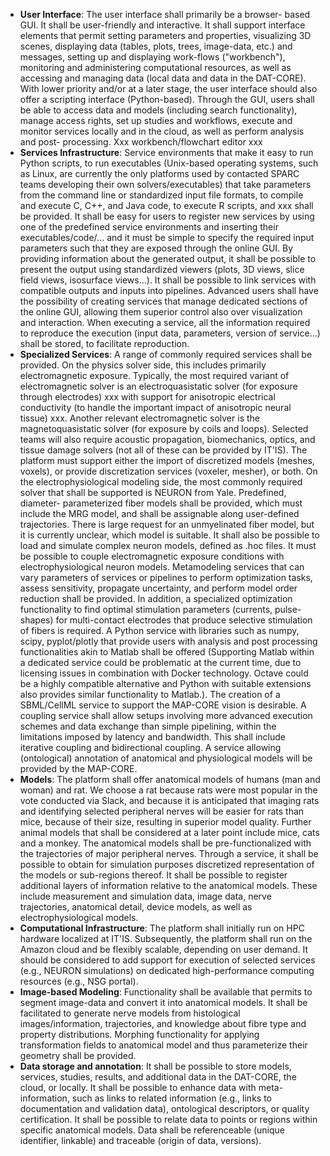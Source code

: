 
- **User Interface**: The user interface shall primarily be a browser-
based GUI. It shall be user-friendly and interactive. It shall support
interface elements that permit setting parameters and properties,
visualizing 3D scenes, displaying data (tables, plots, trees, image-data,
etc.) and messages, setting up and displaying work-flows ("workbench"),
monitoring and administering computational resources, as well as
accessing and managing data (local data and data in the DAT-CORE). With
lower priority and/or at a later stage, the user interface should also
offer a scripting interface (Python-based). Through the GUI, users shall
be able to access data and models (including search functionality),
manage access rights, set up studies and workflows, execute and monitor
services locally and in the cloud, as well as perform analysis and post-
processing. Xxx workbench/flowchart editor xxx
- **Services Infrastructure**: Service environments that make it easy to
run Python scripts, to run executables (Unix-based operating systems,
such as Linux, are currently the only platforms used by contacted SPARC
teams developing their own solvers/executables) that take parameters from
the command line or standardized input file formats, to compile and
execute C, C++, and Java code, to execute R scripts, and xxx shall be
provided. It shall be easy for users to register new services by using
one of the predefined service environments and inserting their
executables/code/... and it must be simple to specify the required input
parameters such that they are exposed through the online GUI. By
providing information about the generated output, it shall be possible to
present the output using standardized viewers (plots, 3D views, slice
field views, isosurface views...). It shall be possible to link services
with compatible outputs and inputs into pipelines. Advanced users shall
have the possibility of creating services that manage dedicated sections
of the online GUI, allowing them superior control also over visualization
and interaction. When executing a service, all the information required
to reproduce the execution (input data, parameters, version of service...)
shall be stored, to facilitate reproduction.
- **Specialized Services**: A range of commonly required services shall
be provided. On the physics solver side, this includes primarily
electromagnetic exposure. Typically, the most required variant of
electromagnetic solver is an electroquasistatic solver (for exposure
through electrodes) xxx with support for anisotropic electrical
conductivity (to handle the important impact of anisotropic neural
tissue) xxx. Another relevant electromagnetic solver is the
magnetoquasistatic solver (for exposure by coils and loops). Selected
teams will also require acoustic propagation, biomechanics, optics, and
tissue damage solvers (not all of these can be provided by IT'IS). The
platform must support either the import of discretized models (meshes,
voxels), or provide discretization services (voxeler, mesher), or both.
On the electrophysiological modeling side, the most commonly required
solver that shall be supported is NEURON from Yale. Predefined, diameter-
parameterized fiber models shall be provided, which must include the MRG
model, and shall be assignable along user-defined trajectories. There is
large request for an unmyelinated fiber model, but it is currently
unclear, which model is suitable. It shall also be possible to load and
simulate complex neuron models, defined as .hoc files. It must be
possible to couple electromagnetic exposure conditions with
electrophysiological neuron models. Metamodeling services that can vary
parameters of services or pipelines to perform optimization tasks, assess
sensitivity, propagate uncertainty, and perform model order reduction
shall be provided. In addition, a specialized optimization functionality
to find optimal stimulation parameters (currents, pulse-shapes) for
multi-contact electrodes that produce selective stimulation of fibers is
required. A Python service with libraries such as numpy, scipy,
pyplot/plotly that provide users with analysis and post processing
functionalities akin to Matlab shall be offered (Supporting Matlab within
a dedicated service could be problematic at the current time, due to
licensing issues in combination with Docker technology. Octave could be a
highly compatible alternative and Python with suitable extensions also
provides similar functionality to Matlab.). The creation of a SBML/CellML
service to support the MAP-CORE vision is desirable. A coupling service
shall allow setups involving more advanced execution schemes and data
exchange than simple pipelining, within the limitations imposed by
latency and bandwidth. This shall include iterative coupling and
bidirectional coupling. A service allowing (ontological) annotation of
anatomical and physiological models will be provided by the MAP-CORE.
- **Models**: The platform shall offer anatomical models of humans (man
and woman) and rat. We choose a rat because rats were most popular in the
vote conducted via Slack, and because it is anticipated that imaging rats
and identifying selected peripheral nerves will be easier for rats than
mice, because of their size, resulting in superior model quality. Further
animal models that shall be considered at a later point include mice,
cats and a monkey. The anatomical models shall be pre-functionalized with
the trajectories of major peripheral nerves. Through a service, it shall
be possible to obtain for simulation purposes discretized representation
of the models or sub-regions thereof. It shall be possible to register
additional layers of information relative to the anatomical models. These
include measurement and simulation data, image data, nerve trajectories,
anatomical detail, device models, as well as electrophysiological models.
- **Computational Infrastructure**: The platform shall initially run on
HPC hardware localized at IT'IS. Subsequently, the platform shall run on
the Amazon cloud and be flexibly scalable, depending on user demand. It
should be considered to add support for execution of selected services
(e.g., NEURON simulations) on dedicated high-performance computing
resources (e.g., NSG portal).
- **Image-based Modeling**: Functionality shall be available that permits
to segment image-data and convert it into anatomical models. It shall be
facilitated to generate nerve models from histological
images/information, trajectories, and knowledge about fibre type and
property distributions. Morphing functionality for applying
transformation fields to anatomical model and thus parameterize their
geometry shall be provided.
- **Data storage and annotation**: It shall be possible to store models,
services, studies, results, and additional data in the DAT-CORE, the
cloud, or locally. It shall be possible to enhance data with meta-
information, such as links to related information (e.g., links to
documentation and validation data), ontological descriptors, or quality
certification. It shall be possible to relate data to points or regions
within specific anatomical models. Data shall be referenceable (unique
identifier, linkable) and traceable (origin of data, versions).

